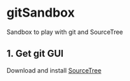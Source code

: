 # gitSandbox
Sandbox to play with git and SourceTree

## 1. Get git GUI

Download and install [SourceTree](http://www.sourcetreeapp.com/)

